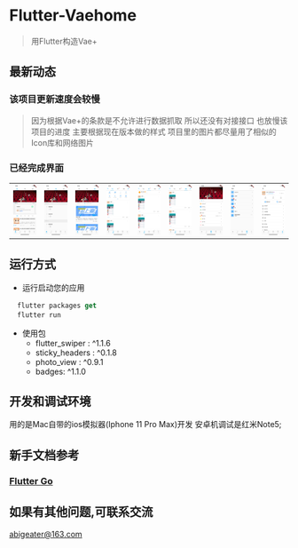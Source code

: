 # Flutter-Vaehome

> 用Flutter构造Vae+

## 最新动态
### 该项目更新速度会较慢
> 因为根据Vae+的条款是不允许进行数据抓取 所以还没有对接接口 也放慢该项目的进度 主要根据现在版本做的样式 项目里的图片都尽量用了相似的Icon库和网络图片

### 已经完成界面

<table>
  <tbody>
    <tr>
      <td align="center" width="200" valign="top">
        <img src="image/1.png" width=200>
      </td>
      <td align="center" width="200" valign="top">
        <img src="image/2.png" width=200>
      </td>
      <td align="center" width="200" valign="top">
        <img src="image/3.png" width=200>
      </td>
      <td align="center" width="200" valign="top">
        <img src="image/4.png" width=200>
      </td>
      <td align="center" width="200" valign="top">
        <img src="image/5.png" width=200>
      </td>
      <td align="center" width="200" valign="top">
        <img src="image/6.png" width=200>
      </td>
      <td align="center" width="200" valign="top">
        <img src="image/7.png" width=200>
      </td>
      <td align="center" width="200" valign="top">
        <img src="image/8.png" width=200>
      </td>
      <td align="center" width="200" valign="top">
        <img src="image/9.png" width=200>
      </td>
     </tr>
  </tbody>
</table>

## 运行方式

- 运行启动您的应用
```dart
  flutter packages get
  flutter run
```
- 使用包
  - flutter_swiper : ^1.1.6
  - sticky_headers : ^0.1.8
  - photo_view : ^0.9.1
  - badges: ^1.1.0

## 开发和调试环境
用的是Mac自带的ios模拟器(Iphone 11 Pro Max)开发 安卓机调试是红米Note5;

## 新手文档参考

### [Flutter Go](https://github.com/alibaba/flutter-go/)

## 如果有其他问题,可联系交流
abigeater@163.com
